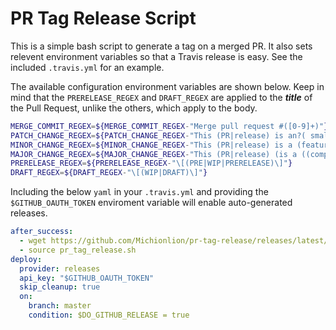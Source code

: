 # PR Tag Release Script

This is a simple bash script to generate a tag on a merged PR.  It also sets
relevent environment variables so that a Travis release is easy. See the
included `.travis.yml` for an example.

The available configuration environment variables are shown below. Keep in mind
that the `PRERELEASE_REGEX` and `DRAFT_REGEX` are applied to the ***title*** of
the Pull Request, unlike the others, which apply to the body.

```bash
MERGE_COMMIT_REGEX=${MERGE_COMMIT_REGEX-"Merge pull request #([0-9]+)"}
PATCH_CHANGE_REGEX=${PATCH_CHANGE_REGEX-"This (PR|release) is an?( small| tiny)? (update|bugfix|change)"}
MINOR_CHANGE_REGEX=${MINOR_CHANGE_REGEX-"This (PR|release) is a (feature( update| change)?|big (update|change))"}
MAJOR_CHANGE_REGEX=${MAJOR_CHANGE_REGEX-"This (PR|release) (is a ((compatibility[ -])?breaking|major) (update|change)| breaks( backwards)? compatibility)"}
PRERELEASE_REGEX=${PRERELEASE_REGEX-"\[(PRE|WIP|PRERELEASE)\]"}
DRAFT_REGEX=${DRAFT_REGEX-"\[(WIP|DRAFT)\]"}
```

Including the below `yaml` in your `.travis.yml` and providing the
`$GITHUB_OAUTH_TOKEN` enviroment variable will enable auto-generated releases.

```yaml
after_success:
  - wget https://github.com/Michionlion/pr-tag-release/releases/latest/download/pr_tag_release.sh
  - source pr_tag_release.sh
deploy:
  provider: releases
  api_key: "$GITHUB_OAUTH_TOKEN"
  skip_cleanup: true
  on:
    branch: master
    condition: $DO_GITHUB_RELEASE = true
```
